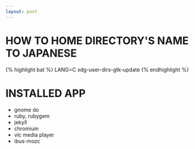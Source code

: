 ```yaml
---
layout: post
---
```


# HOW TO HOME DIRECTORY'S NAME TO JAPANESE #

{% highlight bat %}
LANG=C xdg-user-dirs-gtk-update
{% endhighlight %}

# INSTALLED APP #

- gnome do
- ruby, rubygem
- jekyll
- chromium
- vlc media player
- ibus-mozc

